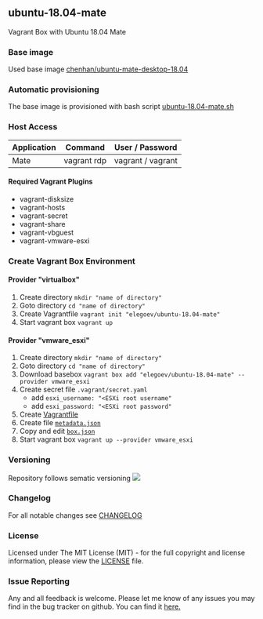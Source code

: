 ## ubuntu-18.04-mate
Vagrant Box with Ubuntu 18.04 Mate

### Base image
Used base image [chenhan/ubuntu-mate-desktop-18.04](https://app.vagrantup.com/chenhan/boxes/ubuntu-mate-desktop-18.04)

### Automatic provisioning
The base image is provisioned with bash script [ubuntu-18.04-mate.sh](https://github.com/elegoev/basebox-ubuntu-18.04-mate/blob/master/provisioning/ubuntu-18.04-mate.sh)

### Host Access
| Application    | Command         | User / Password    |
|----------------|-----------------|--------------------|
| Mate           | vagrant rdp     | vagrant / vagrant  |

#### Required Vagrant Plugins
- vagrant-disksize
- vagrant-hosts
- vagrant-secret
- vagrant-share
- vagrant-vbguest
- vagrant-vmware-esxi

###  Create Vagrant Box Environment
#### Provider "virtualbox"
1. Create directory `mkdir "name of directory"`
1. Goto directory `cd "name of directory"`
1. Create Vagrantfile `vagrant init "elegoev/ubuntu-18.04-mate"`
1. Start vagrant box `vagrant up`

#### Provider "vmware_esxi"
1. Create directory `mkdir "name of directory"`
1. Goto directory `cd "name of directory"`
1. Download basebox `vagrant box add "elegoev/ubuntu-18.04-mate" --provider vmware_esxi`
1. Create secret file `.vagrant/secret.yaml`
   - add `esxi_username: "<ESXi root username"`
   - add `esxi_password: "<ESXi root password"`
1. Create [Vagrantfile](https://github.com/elegoev/vagrant-ubuntu-18.04-mate-images/blob/master/jenkins/vagrant/Vagrantfile.tpl)
1. Create file [`metadata.json`](https://github.com/elegoev/vagrant-ubuntu-18.04-mate-images/blob/master/jenkins/vagrant/metadata.json.tpl)
1. Copy and edit [`box.json`](https://github.com/elegoev/vagrant-ubuntu-18.04-mate-images/blob/master/jenkins/vagrant/box.json.tpl)
1. Start vagrant box `vagrant up --provider vmware_esxi`

### Versioning
Repository follows sematic versioning  [![](https://img.shields.io/badge/semver-2.0.0-green.svg)](http://semver.org)

### Changelog
For all notable changes see [CHANGELOG](https://github.com/elegoev/basebox-ubuntu-18.04-mate/blob/master/CHANGELOG.md)

### License
Licensed under The MIT License (MIT) - for the full copyright and license information, please view the [LICENSE](https://github.com/elegoev/basebox-ubuntu-18.04-mate/blob/master/LICENSE) file.

### Issue Reporting
Any and all feedback is welcome.  Please let me know of any issues you may find in the bug tracker on github. You can find it [here. ](https://github.com/elegoev/basebox-ubuntu-18.04-mate/issues)
